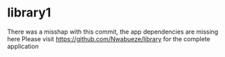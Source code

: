 # library1 
There was a misshap with this commit, the app dependencies are missing here
Please visit https://github.com/Nwabueze/library for the complete application
